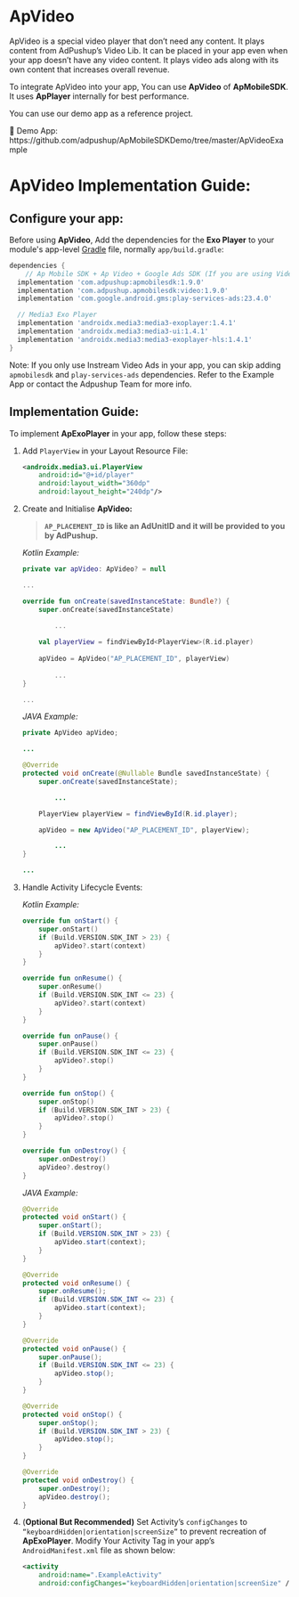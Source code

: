 # ApVideo

ApVideo is a special video player that don’t need any content. It plays content from AdPushup’s Video Lib. It can be placed in your app even when your app doesn’t have any video content. It plays video ads along with its own content that increases overall revenue.

To integrate ApVideo into your app, You can use **ApVideo** of **ApMobileSDK**.
It uses **ApPlayer** internally for best performance.

You can use our demo app as a reference project.

<aside>
📎 Demo App: https://github.com/adpushup/ApMobileSDKDemo/tree/master/ApVideoExample

</aside>

# ApVideo Implementation Guide:

## Configure your app:

Before using **ApVideo**, Add the dependencies for the **Exo Player** to your module's app-level [Gradle](https://gradle.org/) file, normally `app/build.gradle`:

```groovy
dependencies {
	// Ap Mobile SDK + Ap Video + Google Ads SDK (If you are using Video Ads Only, you may skip ApMobileSdk Integration. Contact AdPushup for more into.)
  implementation 'com.adpushup:apmobilesdk:1.9.0'
  implementation 'com.adpushup.apmobilesdk:video:1.9.0'
  implementation 'com.google.android.gms:play-services-ads:23.4.0'

  // Media3 Exo Player
  implementation 'androidx.media3:media3-exoplayer:1.4.1'
  implementation 'androidx.media3:media3-ui:1.4.1'
  implementation 'androidx.media3:media3-exoplayer-hls:1.4.1'
}
```

Note: If you only use Instream Video Ads in your app, you can skip adding `apmobilesdk` and `play-services-ads` dependencies. Refer to the Example App or contact the Adpushup Team for more info.


## Implementation Guide:

To implement **ApExoPlayer** in your app, follow these steps:

1. Add `PlayerView` in your Layout Resource File:
    
    ```xml
    <androidx.media3.ui.PlayerView
        android:id="@+id/player"
        android:layout_width="360dp"
        android:layout_height="240dp"/>
    ```
    
2. Create and Initialise **ApVideo:**
    
    > **`AP_PLACEMENT_ID` is like an AdUnitID and it will be provided to you by AdPushup.**
    > 
    
    *Kotlin Example:*
    
    ```kotlin
    private var apVideo: ApVideo? = null
    
    ...
    
    override fun onCreate(savedInstanceState: Bundle?) {
        super.onCreate(savedInstanceState)
    
    		...
            
        val playerView = findViewById<PlayerView>(R.id.player)
           
        apVideo = ApVideo("AP_PLACEMENT_ID", playerView)
         
    		...   
    }
    
    ...
    
    ```
    
    *JAVA Example:*
    
    ```java
    private ApVideo apVideo;
    
    ...
    
    @Override
    protected void onCreate(@Nullable Bundle savedInstanceState) {
        super.onCreate(savedInstanceState);
    
    		...
    
        PlayerView playerView = findViewById(R.id.player);
    
        apVideo = new ApVideo("AP_PLACEMENT_ID", playerView);
    
    		...
    }
    
    ...
    ```
    
3. Handle Activity Lifecycle Events: 
    
    *Kotlin Example:*
    
    ```kotlin
    override fun onStart() {
        super.onStart()
        if (Build.VERSION.SDK_INT > 23) {
            apVideo?.start(context)
        }
    }
    
    override fun onResume() {
        super.onResume()
        if (Build.VERSION.SDK_INT <= 23) {
            apVideo?.start(context)
        }
    }
    
    override fun onPause() {
        super.onPause()
        if (Build.VERSION.SDK_INT <= 23) {
            apVideo?.stop()
        }
    }
    
    override fun onStop() {
        super.onStop()
        if (Build.VERSION.SDK_INT > 23) {
            apVideo?.stop()
        }
    }
    
    override fun onDestroy() {
        super.onDestroy()
        apVideo?.destroy()
    }
    ```
    
    *JAVA Example:*
    
    ```java
    @Override
    protected void onStart() {
        super.onStart();
        if (Build.VERSION.SDK_INT > 23) {
            apVideo.start(context);
        }
    }
    
    @Override
    protected void onResume() {
        super.onResume();
        if (Build.VERSION.SDK_INT <= 23) {
            apVideo.start(context);
        }
    }
    
    @Override
    protected void onPause() {
        super.onPause();
        if (Build.VERSION.SDK_INT <= 23) {
            apVideo.stop();
        }
    }
    
    @Override
    protected void onStop() {
        super.onStop();
        if (Build.VERSION.SDK_INT > 23) {
            apVideo.stop();
        }
    }
    
    @Override
    protected void onDestroy() {
        super.onDestroy();
        apVideo.destroy();
    }
    ```
    
4. (**Optional But Recommended)** Set Activity’s `configChanges` to `“keyboardHidden|orientation|screenSize”` to prevent recreation of **ApExoPlayer**. 
Modify Your Activity Tag in your app’s `AndroidManifest.xml` file as shown below:
    
    ```xml
    <activity 
    	android:name=".ExampleActivity"
    	android:configChanges="keyboardHidden|orientation|screenSize" />
    ```